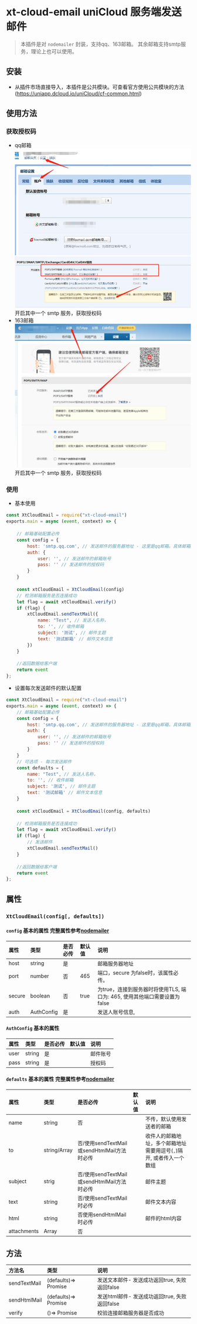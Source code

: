 # xt-cloud-email uniCloud 服务端发送邮件

> 本插件是对 `nodemailer` 封装，支持qq、163邮箱。
> 其余邮箱支持smtp服务，理论上也可以使用。

## 安装
- 从插件市场直接导入，本插件是公共模块。可查看官方使用公共模块的方法(https://uniapp.dcloud.io/uniCloud/cf-common.html)

## 使用方法
### 获取授权码
- qq邮箱
![image.png](readme_files/2.jpg)
![image.png](readme_files/3.jpg)
开启其中一个 smtp 服务，获取授权码
- 163邮箱
![image.png](readme_files/1.jpg)
开启其中一个 smtp 服务，获取授权码
### 使用
- 基本使用
```js
const XtCloudEmail = require("xt-cloud-email")
exports.main = async (event, context) => {

	// 邮箱基础配置必传
	const config = {
		host: 'smtp.qq.com', // 发送邮件的服务器地址 - 这里是qq邮箱，具体邮箱服务，请查看对应的服务器
		auth: {
			user: '', // 发送邮件的邮箱账号
			pass: '' // 发送邮件的授权码
		}
	}

	const xtCloudEmail = XtCloudEmail(config)
	// 检测邮箱服务是否连接成功
	let flag = await xtCloudEmail.verify()
	if (flag) {
		xtCloudEmail.sendTextMail({
			name: "Test", // 发送人名称，
			to: '', // 收件邮箱
			subject: '测试', // 邮件主题
			text: '测试邮箱' // 邮件文本信息
		})
	}

	//返回数据给客户端
	return event
};
```

- 设置每次发送邮件的默认配置
```js
const XtCloudEmail = require("xt-cloud-email")
exports.main = async (event, context) => {
	// 邮箱基础配置必传
	const config = {
		host: 'smtp.qq.com', // 发送邮件的服务器地址 - 这里是qq邮箱，具体邮箱服务，请查看对应的服务器
		auth: {
			user: '', // 发送邮件的邮箱账号
			pass: '' // 发送邮件的授权码
		}
	}
	// 可选项 - 每次发送邮件
	const defaults = {
		name: "Test", // 发送人名称，
		to: '', // 收件邮箱
		subject: '测试', // 邮件主题
		text: '测试邮箱' // 邮件文本信息
	}

	const xtCloudEmail = XtCloudEmail(config, defaults)

	// 检测邮箱服务是否连接成功
	let flag = await xtCloudEmail.verify()
	if (flag) {
		// 发送邮件
		xtCloudEmail.sendTextMail()
	}
	
	//返回数据给客户端
	return event
};
```

## 属性

### `XtCloudEmail(config[, defaults])`

#### `config` 基本的属性 完整属性参考[nodemailer](https://nodemailer.com/smtp/)
|属性		|类型				|是否必传	|默认值	|说明																																				|
|:--			|:--					|:--				|:--			|:--																																					|
|host		|string			|		是			|				|邮箱服务器地址																															|
|port		|number			|		否			|465		|端口，secure 为false时，该属性必传。																				|
|secure	|boolean		|		否			|true		| 为true，连接到服务器时将使用TLS, 端口为: 465, 使用其他端口需要设置为false	|
|auth		|AuthConfig	|		是			|				|发送人账号信息,																														|

#### `AuthConfig` 基本的属性
|属性	|类型		|是否必传	|默认值	|说明			|
|:--		|:--			|:--				|:--			|:--				|
|user	|string	|是				|				|邮件账号	|
|pass	|string	|是				|				|授权码		|

#### `defaults` 基本的属性 完整属性参考[nodemailer](https://nodemailer.com/message/)
|属性				|类型								|是否必传																		|默认值	|说明																																|
|:--					|:--									|:--																					|:--			|:--																																	|
|name				|string							|否																					|				|不传，默认使用发送者的邮箱																					|
|to					|string/Array				|否/使用sendTextMail或sendHtmlMail方法时必传|				|收件人的邮箱地址，多个邮箱地址需要用逗号(`,`)隔开, 或者传入一个数组|
|subject		|strig							|否/使用sendTextMail或sendHtmlMail方法时必传|				|邮件主题																														|
|text				|string							|否/使用sendTextMail时必传									|				|邮件文本内容																												|
|html				|string							|否使用sendHtmlMail时必传										|				|邮件的html内容																											|
|attachments|Array<Attachments>	|否																					|				|																																		|

## 方法
|方法名				|类型													|说明																					|
|:--					|:--													|:--																					|
|sendTextMail	|(defaults)=> Promise<boolean>|发送文本邮件- 发送成功返回true, 失败返回false|
|sendHtmlMail	|(defaults)=> Promise<boolean>|发送html邮件- 发送成功返回true, 失败返回false|
|verify				|()=> Promise<boolean>				|校验连接邮箱服务器是否成功										|